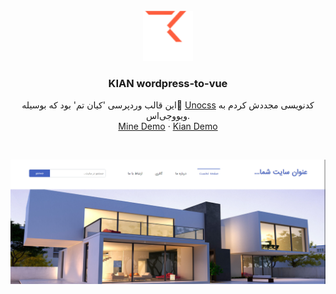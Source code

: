 <div id="top"></div>
<!--
*** Thanks for checking out the Best-README-Template. If you have a suggestion
*** Don't forget to give the project a star!
-->

<br />
<div align="center">
  <a href="https://theme47.mywebzi.ir/">
    <img src="./src/assets/images/kian.png" alt="Logo" width="80" height="80">
  </a>

  <h3 align="center">KIAN wordpress-to-vue</h3>

  <p align="center">
   این قالب وردپرسی 'کیان تم' بود که بوسیله 
    <a href="https://uno.antfu.me/">ٔUnocss</a>
   کدنویسی مجددش کردم به ویوو‌جی‌اس.
    <br />
    <a href="https://wordpress-to-vue-1.netlify.app/">Mine Demo</a>
    ·
    <a href="https://theme47.mywebzi.ir/">Kian Demo</a>
  </p>
  </p>
  
  <br />

![js to vue](./src/assets/images/screen.png)

</div>
